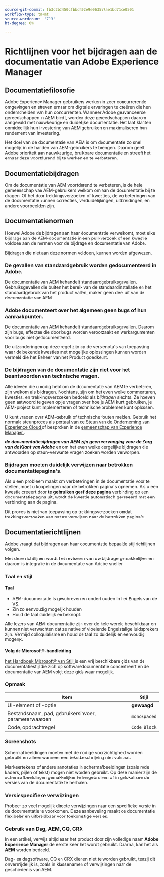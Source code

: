 ```yaml
---
source-git-commit: fb3c2b3450cfbbd402e9e0635b7ae1bd71ce0501
workflow-type: tm+mt
source-wordcount: '713'
ht-degree: 0%

---
```

# Richtlijnen voor het bijdragen aan de documentatie van Adobe Experience Manager

## Documentatiefilosofie

Adobe Experience Manager-gebruikers werken in zeer concurrerende omgevingen en streven ernaar om digitale ervaringen te creëren die hen onderscheiden van hun concurrenten. Wanneer Adobe geavanceerde gereedschappen in AEM biedt, worden deze gereedschappen daarom aangevuld met nauwkeurige en duidelijke documentatie. Het laat klanten onmiddellijk hun investering van AEM gebruiken en maximaliseren hun rendement van investering.

Het doel van de documentatie van AEM is om documentatie zo snel mogelijk in de handen van AEM-gebruikers te brengen. Daarom geeft Adobe prioriteit aan nauwkeurige, bruikbare documentatie en streeft het ernaar deze voortdurend bij te werken en te verbeteren.

## Documentatiebijdragen

Om de documentatie van AEM voortdurend te verbeteren, is de hele gemeenschap van AEM-gebruikers welkom om aan de documentatie bij te dragen. Of het door trekkingsverzoeken of kwesties, de verbeteringen van de documentatie kunnen correcties, verduidelijkingen, uitbreidingen, en andere voorbeelden zijn.

## Documentatienormen

Hoewel Adobe de bijdragen aan haar documentatie verwelkomt, moet elke bijdrage aan de AEM-documentatie in een pull-verzoek of een kwestie voldoen aan de normen voor de bijdrage en documentatie van Adobe.

Bijdragen die niet aan deze normen voldoen, kunnen worden afgewezen.

### De gevallen van standaardgebruik worden gedocumenteerd in Adobe.

De documentatie van AEM behandelt standaardgebruiksgevallen. Gebruiksgevallen die buiten het bereik van de standaardinstallatie en het standaardgebruik van het product vallen, maken geen deel uit van de documentatie van AEM.

### Adobe documenteert over het algemeen geen bugs of hun aanraakpunten.

De documentatie van AEM behandelt standaardgebruiksgevallen. Daarom zijn bugs, effecten die door bugs worden veroorzaakt en werkargumenten voor bugs niet gedocumenteerd.

De uitzonderingen op deze regel zijn op de versienota&#39;s van toepassing waar de bekende kwesties met mogelijke oplossingen kunnen worden vermeld die het Beheer van het Product goedkeurt.

### De bijdragen van de documentatie zijn niet voor het beantwoorden van technische vragen.

Alle ideeën die u nodig hebt om de documentatie van AEM te verbeteren, zijn welkom als bijdragen. Nochtans, zijn om het even welke commentaren, kwesties, en trekkingsverzoeken bedoeld als *bijdragen* slechts. Ze hoeven geen antwoord te geven op je vragen over hoe je AEM kunt gebruiken, je AEM-project kunt implementeren of technische problemen kunt oplossen.

U kunt vragen over AEM-gebruik of technische fouten melden. Gebruik het normale steunproces als [ portaal van de Steun van de Onderneming van Experience Cloud ](https://experienceleague.adobe.com/?support-solution=General#support) of besproken in de [ gemeenschap van Experience Manager ](https://experienceleaguecommunities.adobe.com/t5/adobe-experience-manager/ct-p/adobe-experience-manager-community).

***de documentatiebijdragen van AEM zijn geen vervanging voor de Zorg van de Klant van Adobe*** en om het even welke dergelijke bijdragen die antwoorden op steun-verwante vragen zoeken worden verworpen.

### Bijdragen moeten duidelijk verwijzen naar betrokken documentatiepagina&#39;s.

Als u een probleem maakt om verbeteringen in de documentatie voor te stellen, moet u koppelingen naar de betrokken pagina&#39;s opnemen. Als u een kwestie creeert door **te gebruiken geef deze pagina** verbinding op een documentatiepagina uit, wordt de kwestie automatisch gecreeerd met een verbinding aan de pagina.

Dit proces is niet van toepassing op trekkingsverzoeken omdat trekkingsverzoeken van nature verwijzen naar de betrokken pagina&#39;s.

## Documentatierichtlijnen

Adobe vraagt dat bijdragen aan haar documentatie bepaalde stijlrichtlijnen volgen.

Met deze richtlijnen wordt het reviseren van uw bijdrage gemakkelijker en daarom is integratie in de documentatie van Adobe sneller.

### Taal en stijl

#### Taal

* AEM-documentatie is geschreven en onderhouden in het Engels van de VS.
* Zin zo eenvoudig mogelijk houden.
* Houd de taal duidelijk en beknopt.

Alle lezers van AEM-documentatie zijn over de hele wereld beschikbaar en kunnen niet verwachten dat ze native of vloeiende Engelstalige luidsprekers zijn. Vermijd colloquialisme en houd de taal zo duidelijk en eenvoudig mogelijk.

#### Volg de Microsoft®-handleiding

[ het Handboek Microsoft® van Stijl ](https://learn.microsoft.com/en-us/style-guide/welcome/) is een vrij beschikbare gids van de documentatiestijl die zich op softwaredocumentatie concentreert en de documentatie van AEM volgt deze gids waar mogelijk.

### Opmaak

| Item | Stijl |
|---|---|
| UI-element of -optie | **gewaagd** |
| Bestandsnaam, pad, gebruikersinvoer, parameterwaarden | `monospaced` |
| Code, opdrachtregel | ```Code Block``` |

### Screenshots

Schermafbeeldingen moeten met de nodige voorzichtigheid worden gebruikt en alleen wanneer een tekstbeschrijving niet volstaat.

Markeertekens of andere annotaties in schermafbeeldingen (zoals rode kaders, pijlen of tekst) mogen niet worden gebruikt. Op deze manier zijn de schermafbeeldingen gemakkelijker te hergebruiken of in gelokaliseerde versies van de documentatie te herhalen.

### Versiespecifieke verwijzingen

Probeer zo veel mogelijk directe verwijzingen naar een specifieke versie in de documentatie te voorkomen. Deze aanbeveling maakt de documentatie flexibeler en uitbreidbaar voor toekomstige versies.

### Gebruik van Dag, AEM, CQ, CRX

In een artikel, verwijs altijd naar het product door zijn volledige naam **Adobe Experience Manager** de eerste keer het wordt gebruikt. Daarna, kan het als **AEM** worden bedoeld.

Dag- en dagsoftware, CQ en CRX dienen niet te worden gebruikt, tenzij dit onvermijdelijk is, zoals in klassenamen of verwijzingen naar de geschiedenis van AEM.
